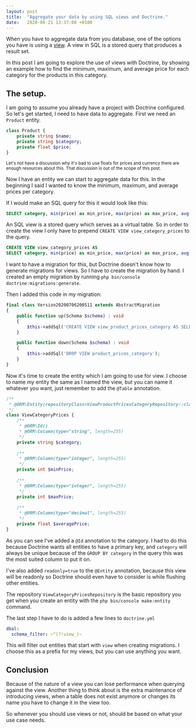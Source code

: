 ```yaml
---
layout: post
title:  "Aggregate your data by using SQL views and Doctrine."
date:   2020-06-21 13:37:00 +0100
---
```

When you have to aggregate data from you database, one of the options you have is using a [view](https://dev.mysql.com/doc/refman/5.7/en/views.html). A view in SQL is a stored
query that produces a result set.

In this post I am going to explore the use of views with Doctrine, by showing an example how to find the minimum, maximum,
and average price for each category for the products in this category. 

## The setup.
I am going to assume you already have a project with Doctrine configured. So let's get started, I need to have data to 
aggregate. First we need an `Product` entity.

```php
class Product {
    private string $name;
    private string $category;
    private float $price;
}
```
<small>Let's not have a discussion why it's bad to use floats for prices and currency there are enough resources about this. That
discussion is out of the scope of this post.</small>

Now I have an entity we can start to aggregate data for this. In the beginning I said I wanted to know the minimum, maximum, 
and average prices per category.

If I would make an SQL query for this it would look like this:
```sql
SELECT category, min(price) as min_price, max(price) as max_price, avg(price) as average_price FROM product GROUP BY category
```

An SQL view is a stored query which serves as a virtual table. So in order to create the view I only have to prepend 
`CREATE VIEW view_category_prices` to the query.

```sql
CREATE VIEW view_category_prices AS
SELECT category, min(price) as min_price, max(price) as max_price, avg(price) as average_price FROM product GROUP BY category
```

I want to have a migration for this, but Doctrine doesn't know how to generate migrations for views. So I have to
create the migration by hand. I created an empty migration by running `php bin/console doctrine:migrations:generate`.

Then I added this code in my migration:
```php
final class Version20200706200511 extends AbstractMigration
{
    public function up(Schema $schema) : void
    {
        $this->addSql('CREATE VIEW view_product_prices_category AS SELECT category, min(price) as min_price, max(price) as max_price, avg(price) as average_price FROM product GROUP BY category');
    }

    public function down(Schema $schema) : void
    {
        $this->addSql('DROP VIEW product_prices_category');
    }
}
```

Now it's time to create the entity which I am going to use for view. I choose to name my entity the same as I named the view, 
but you can name it whatever you want, just remember to add the `@Table` annotation.

```php
/**
 * @ORM\Entity(repositoryClass=ViewProductPricesCategoryRepository::class, readOnly=true)
 */
class ViewCategoryPrices {
    /**
     * @ORM\Id()
     * @ORM\Column(type="string", length=255)
     */
    private string $category;
    
    /**
     * @ORM\Column(type="integer", length=255)
     */
    private int $minPrice;
    
    /**
     * @ORM\Column(type="integer", length=255)
     */
    private int $maxPrice;
    
    /**
     * @ORM\Column(type="decimal", length=255)
     */
    private float $averagePrice;
}
```

As you can see I've added a `@Id` annotation to the category. I had to do this because Doctrine wants all entities to have a
primary key, and `category` will always be unique because of the `GROUP BY category` in the query this was the most 
suited column to put it on. 

I've also added `readonly=true` to the `@Entity` annotation, because this view will be readonly
so Doctrine should even have to consider is while flushing other entities.

The repository `ViewCategoryPricesRepository` is the basic repository you get when you create an entity 
with the `php bin/console make:entity` command. 

The last step I have to do is added a few lines to `doctrine.yml`
 
```yaml
dbal:
  schema_filter: ~^(?!view_)~
```

This will filter out entities that start with `view` when creating migrations. I choose this as a prefix for my views, 
but you can use anything you want.

## Conclusion
Because of the nature of a view you can lose performance when querying against the view. Another thing to think about is
the extra maintenance of introducing views, when a table does not exist anymore or changes its name you have to change 
it in the view too.

So whenever you should use views or not, should be based on what your use case needs.
